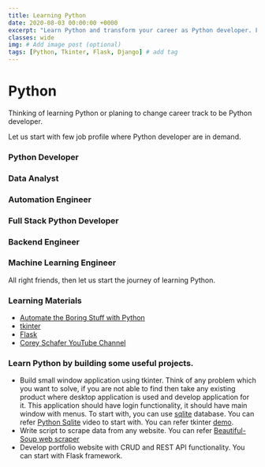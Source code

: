 ```yaml
---
title: Learning Python
date: 2020-08-03 00:00:00 +0000
excerpt: "Learn Python and transform your career as Python developer. Follow this post and keep learning."
classes: wide
img: # Add image post (optional)
tags: [Python, Tkinter, Flask, Django] # add tag
---
```

# Python
Thinking of learning Python or planing to change career track to be Python developer. 

Let us start with few job profile where Python developer are in demand.

### Python Developer
### Data Analyst
### Automation Engineer
### Full Stack Python Developer
### Backend Engineer
### Machine Learning Engineer

All right friends, then let us start the journey of learning Python.  

### Learning Materials
*  [Automate the Boring Stuff with Python](https://automatetheboringstuff.com/)
*  [tkinter](https://www.python-course.eu/python_tkinter.php)
*  [Flask](https://blog.miguelgrinberg.com/post/the-flask-mega-tutorial-part-i-hello-world)
*  [Corey Schafer YouTube Channel](https://www.youtube.com/user/schafer5)

### Learn Python by building some useful projects.
*  Build small window application using tkinter. Think of any problem which you want to solve, if you are not able to find then take any existing product where desktop application is used and develop application for it. This application should have login functionality, it should have main window with menus. To start with, you can use [sqlite](https://www.sqlite.org/index.html) database. You can refer [Python Sqlite](https://www.youtube.com/watch?v=pd-0G0MigUA) video to start with.
You can refer tkinter [demo](https://github.com/rajnathsah/tkinterwindowapp).
*  Write script to scrape data from any website. You can refer [Beautiful-Soup web scraper](https://realpython.com/beautiful-soup-web-scraper-python/)
*  Develop portfolio website with CRUD and REST API functionality. You can start with Flask framework.

